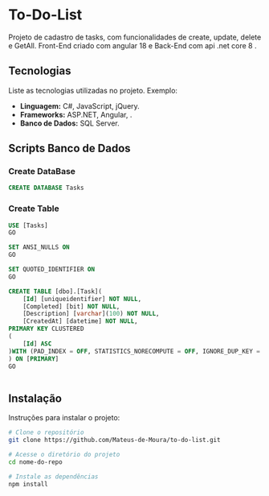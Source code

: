# To-Do-List

Projeto  de cadastro de tasks, com funcionalidades de create, update, delete e GetAll.
Front-End criado  com  angular 18 e Back-End com api .net core 8 .

## Tecnologias

Liste as tecnologias utilizadas no projeto. Exemplo:

- **Linguagem:** C#, JavaScript, jQuery.
- **Frameworks:** ASP.NET, Angular, .
- **Banco de Dados:** SQL Server.

## Scripts Banco de Dados

### Create DataBase
```sql
CREATE DATABASE Tasks

````

### Create Table

```sql
USE [Tasks]
GO

SET ANSI_NULLS ON
GO

SET QUOTED_IDENTIFIER ON
GO

CREATE TABLE [dbo].[Task](
	[Id] [uniqueidentifier] NOT NULL,
	[Completed] [bit] NOT NULL,
	[Description] [varchar](100) NOT NULL,
	[CreatedAt] [datetime] NOT NULL,
PRIMARY KEY CLUSTERED 
(
	[Id] ASC
)WITH (PAD_INDEX = OFF, STATISTICS_NORECOMPUTE = OFF, IGNORE_DUP_KEY = OFF, ALLOW_ROW_LOCKS = ON, ALLOW_PAGE_LOCKS = ON, OPTIMIZE_FOR_SEQUENTIAL_KEY = OFF) ON [PRIMARY]
) ON [PRIMARY]
GO



```

## Instalação
Instruções para instalar o projeto:

```bash
# Clone o repositório
git clone https://github.com/Mateus-de-Moura/to-do-list.git

# Acesse o diretório do projeto
cd nome-do-repo

# Instale as dependências
npm install


